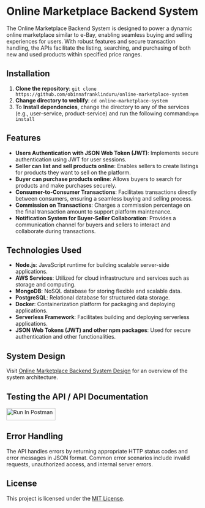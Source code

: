 # Online Marketplace Backend System

The Online Marketplace Backend System is designed to power a dynamic online marketplace similar to e-Bay, enabling seamless buying and selling experiences for users. With robust features and secure transaction handling, the APIs facilitate the listing, searching, and purchasing of both new and used products within specified price ranges.

## Installation

1. **Clone the repository**: `git clone https://github.com/obinnafranklinduru/online-marketplace-system`
2. **Change directory to weblify**: `cd online-marketplace-system`
3. To **Install dependencies**, change the directory to any of the services (e.g., user-service, product-service) and run the following command:`npm install`

## Features

- **Users Authentication with JSON Web Token (JWT)**: Implements secure authentication using JWT for user sessions.
- **Seller can list and sell products online**: Enables sellers to create listings for products they want to sell on the platform.
- **Buyer can purchase products online**: Allows buyers to search for products and make purchases securely.
- **Consumer-to-Consumer Transactions**: Facilitates transactions directly between consumers, ensuring a seamless buying and selling process.
- **Commission on Transactions**: Charges a commission percentage on the final transaction amount to support platform maintenance.
- **Notification System for Buyer-Seller Collaboration**: Provides a communication channel for buyers and sellers to interact and collaborate during transactions.

## Technologies Used

- **Node.js**: JavaScript runtime for building scalable server-side applications.
- **AWS Services**: Utilized for cloud infrastructure and services such as storage and computing.
- **MongoDB**: NoSQL database for storing flexible and scalable data.
- **PostgreSQL**: Relational database for structured data storage.
- **Docker**: Containerization platform for packaging and deploying applications.
- **Serverless Framework**: Facilitates building and deploying serverless applications.
- **JSON Web Tokens (JWT) and other npm packages**: Used for secure authentication and other functionalities.

## System Design

Visit [Online Marketplace Backend System Design](https://whimsical.com/online-marketplace-backend-system-DN3Zx7CVwf3wsJMykHhQRf) for an overview of the system architecture.

## Testing the API / API Documentation

[<img src="https://run.pstmn.io/button.svg" alt="Run In Postman" style="width: 128px; height: 32px;">](https://app.getpostman.com/run-collection/26953456-4355446d-7fc7-4dac-93a8-6e1bb988f1fb?action=collection%2Ffork&source=rip_markdown&collection-url=entityId%3D26953456-4355446d-7fc7-4dac-93a8-6e1bb988f1fb%26entityType%3Dcollection%26workspaceId%3D10d8b463-5508-49dc-a8fe-22656823b466)

## Error Handling

The API handles errors by returning appropriate HTTP status codes and error messages in JSON format. Common error scenarios include invalid requests, unauthorized access, and internal server errors.

## License

This project is licensed under the [MIT License](https://github.com/obinnafranklinduru/online-marketplace-system/blob/master/LICENSE).
